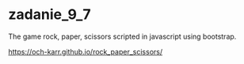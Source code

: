 # zadanie_9_7

The game rock, paper, scissors scripted in javascript using bootstrap.

https://och-karr.github.io/rock_paper_scissors/
